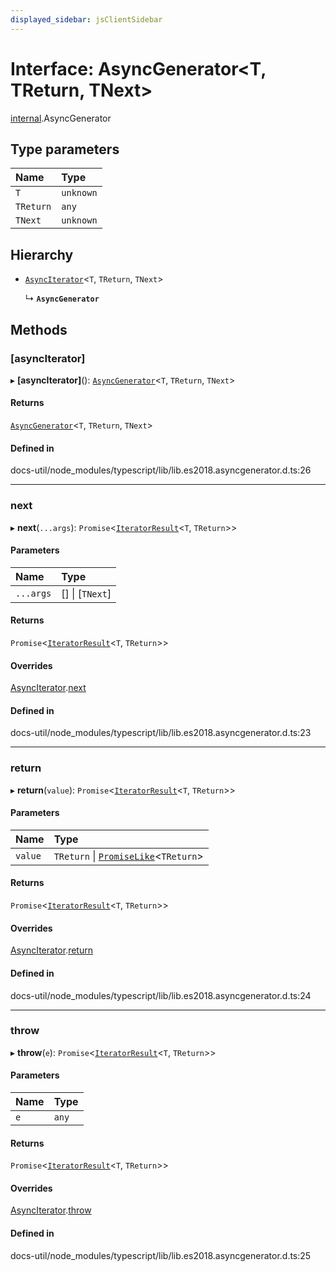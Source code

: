 ```yaml
---
displayed_sidebar: jsClientSidebar
---
```


# Interface: AsyncGenerator<T, TReturn, TNext\>

[internal](../modules/internal-8.md).AsyncGenerator

## Type parameters

| Name | Type |
| :------ | :------ |
| `T` | `unknown` |
| `TReturn` | `any` |
| `TNext` | `unknown` |

## Hierarchy

- [`AsyncIterator`](internal-8.AsyncIterator.md)<`T`, `TReturn`, `TNext`\>

  ↳ **`AsyncGenerator`**

## Methods

### [asyncIterator]

▸ **[asyncIterator]**(): [`AsyncGenerator`](internal-8.AsyncGenerator.md)<`T`, `TReturn`, `TNext`\>

#### Returns

[`AsyncGenerator`](internal-8.AsyncGenerator.md)<`T`, `TReturn`, `TNext`\>

#### Defined in

docs-util/node_modules/typescript/lib/lib.es2018.asyncgenerator.d.ts:26

___

### next

▸ **next**(`...args`): `Promise`<[`IteratorResult`](../modules/internal-8.md#iteratorresult)<`T`, `TReturn`\>\>

#### Parameters

| Name | Type |
| :------ | :------ |
| `...args` | [] \| [`TNext`] |

#### Returns

`Promise`<[`IteratorResult`](../modules/internal-8.md#iteratorresult)<`T`, `TReturn`\>\>

#### Overrides

[AsyncIterator](internal-8.AsyncIterator.md).[next](internal-8.AsyncIterator.md#next)

#### Defined in

docs-util/node_modules/typescript/lib/lib.es2018.asyncgenerator.d.ts:23

___

### return

▸ **return**(`value`): `Promise`<[`IteratorResult`](../modules/internal-8.md#iteratorresult)<`T`, `TReturn`\>\>

#### Parameters

| Name | Type |
| :------ | :------ |
| `value` | `TReturn` \| [`PromiseLike`](internal-8.PromiseLike.md)<`TReturn`\> |

#### Returns

`Promise`<[`IteratorResult`](../modules/internal-8.md#iteratorresult)<`T`, `TReturn`\>\>

#### Overrides

[AsyncIterator](internal-8.AsyncIterator.md).[return](internal-8.AsyncIterator.md#return)

#### Defined in

docs-util/node_modules/typescript/lib/lib.es2018.asyncgenerator.d.ts:24

___

### throw

▸ **throw**(`e`): `Promise`<[`IteratorResult`](../modules/internal-8.md#iteratorresult)<`T`, `TReturn`\>\>

#### Parameters

| Name | Type |
| :------ | :------ |
| `e` | `any` |

#### Returns

`Promise`<[`IteratorResult`](../modules/internal-8.md#iteratorresult)<`T`, `TReturn`\>\>

#### Overrides

[AsyncIterator](internal-8.AsyncIterator.md).[throw](internal-8.AsyncIterator.md#throw)

#### Defined in

docs-util/node_modules/typescript/lib/lib.es2018.asyncgenerator.d.ts:25
